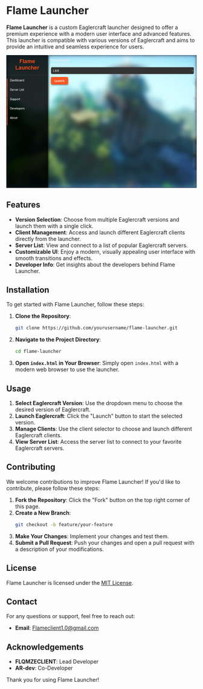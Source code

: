 # Flame Launcher

**Flame Launcher** is a custom Eaglercraft launcher designed to offer a premium experience with a modern user interface and advanced features. This launcher is compatible with various versions of Eaglercraft and aims to provide an intuitive and seamless experience for users.

![Flame Launcher](images/screenshot.png) <!-- Replace with actual image URL -->

## Features

- **Version Selection**: Choose from multiple Eaglercraft versions and launch them with a single click.
- **Client Management**: Access and launch different Eaglercraft clients directly from the launcher.
- **Server List**: View and connect to a list of popular Eaglercraft servers.
- **Customizable UI**: Enjoy a modern, visually appealing user interface with smooth transitions and effects.
- **Developer Info**: Get insights about the developers behind Flame Launcher.

## Installation

To get started with Flame Launcher, follow these steps:

1. **Clone the Repository**:
    ```bash
    git clone https://github.com/yourusername/flame-launcher.git
    ```

2. **Navigate to the Project Directory**:
    ```bash
    cd flame-launcher
    ```

3. **Open `index.html` in Your Browser**:
    Simply open `index.html` with a modern web browser to use the launcher.

## Usage

1. **Select Eaglercraft Version**: Use the dropdown menu to choose the desired version of Eaglercraft.
2. **Launch Eaglercraft**: Click the "Launch" button to start the selected version.
3. **Manage Clients**: Use the client selector to choose and launch different Eaglercraft clients.
4. **View Server List**: Access the server list to connect to your favorite Eaglercraft servers.

## Contributing

We welcome contributions to improve Flame Launcher! If you'd like to contribute, please follow these steps:

1. **Fork the Repository**: Click the "Fork" button on the top right corner of this page.
2. **Create a New Branch**:
    ```bash
    git checkout -b feature/your-feature
    ```
3. **Make Your Changes**: Implement your changes and test them.
4. **Submit a Pull Request**: Push your changes and open a pull request with a description of your modifications.

## License

Flame Launcher is licensed under the [MIT License](LICENSE).

## Contact

For any questions or support, feel free to reach out:

- **Email**: Flameclient1.0@gmail.com

## Acknowledgements

- **FLQMZECLIENT**: Lead Developer
- **AR-dev**: Co-Developer

Thank you for using Flame Launcher!
